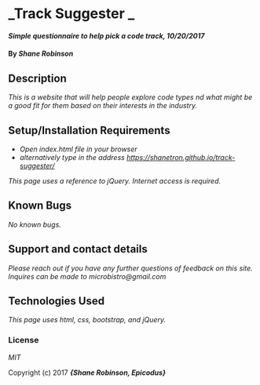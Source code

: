 # _Track Suggester _

#### _Simple questionnaire to help pick a code track, 10/20/2017_

#### By _**Shane Robinson**_

## Description

_This is a website that will help people explore code types nd what might be a good fit for them based on their interests in the industry._

## Setup/Installation Requirements

* _Open index.html file in your browser_
* _alternatively type in the address https://shanetron.github.io/track-suggester/_

_This page uses a reference to jQuery. Internet access is required._

## Known Bugs

_No known bugs._

## Support and contact details

_Please reach out if you have any further questions of feedback on this site. Inquires can be made to microbistro@gmail.com_

## Technologies Used

_This page uses html, css, bootstrap, and jQuery._

### License

*MIT*

Copyright (c) 2017 **_{Shane Robinson, Epicodus}_**
